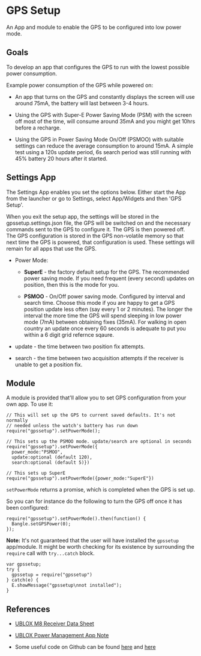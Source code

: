 # GPS Setup

An App and module to enable the GPS to be configured into low power mode.

## Goals

To develop an app that configures the GPS to run with the lowest
possible power consumption.

Example power consumption of the GPS while powered on:

* An app that turns on the GPS and constantly displays the screen
  will use around 75mA, the battery will last between 3-4 hours.

* Using the GPS with Super-E Power Saving Mode (PSM) with the screen
  off most of the time, will consume around 35mA and you might get
  10hrs before a recharge.

* Using the GPS in Power Saving Mode On/Off (PSMOO) with suitable
  settings can reduce the average consumption to around 15mA.  A
  simple test using a 120s update period, 6s search period was still
  running with 45% battery 20 hours after it started.


## Settings App

The Settings App enables you set the options below. Either start the
App from the launcher or go to Settings, select App/Widgets and then
'GPS Setup'.

When you exit the setup app, the settings will be stored in the
gpssetup.settings.json file, the GPS will be switched on and the
necessary commands sent to the GPS to configure it. The GPS is then
powered off.  The GPS configuration is stored in the GPS non-volatile
memory so that next time the GPS is powered, that configuration is
used. These settings will remain for all apps that use the GPS.


- Power Mode:

   - **SuperE** - the factory default setup for the GPS. The recommended
   power saving mode.  If you need frequent (every second) updates on
   position, then this is the mode for you.

   - **PSMOO** - On/Off power saving mode. Configured by interval and
   search time. Choose this mode if you are happy to get a GPS
   position update less often (say every 1 or 2 minutes). The longer
   the interval the more time the GPS will spend sleeping in low
   power mode (7mA) between obtaining fixes (35mA).  For walking in
   open country an update once every 60 seconds is adequate to put
   you within a 6 digit grid refernce sqaure.

- update - the time between two position fix attempts.

- search - the time between two acquisition attempts if the receiver
  is unable to get a position fix.

## Module

A module is provided that'll allow you to set GPS configuration from your own
app. To use it:

```
// This will set up the GPS to current saved defaults. It's not normally
// needed unless the watch's battery has run down
require("gpssetup").setPowerMode();

// This sets up the PSMOO mode. update/search are optional in seconds
require("gpssetup").setPowerMode({
  power_mode:"PSMOO",
  update:optional (default 120),
  search:optional (default 5)})

// This sets up SuperE
require("gpssetup").setPowerMode({power_mode:"SuperE"})
```

`setPowerMode` returns a promise, which is completed when the GPS is set up.

So you can for instance do the following to turn the GPS off once it
has been configured:

```
require("gpssetup").setPowerMode().then(function() {
  Bangle.setGPSPower(0);
});
```

**Note:** It's not guaranteed that the user will have installed the `gpssetup`
app/module. It might be worth checking for its existence by surrounding the
`require` call with `try...catch` block.

```
var gpssetup;
try {
  gpssetup = require("gpssetup")
} catch(e) {
  E.showMessage("gpssetup\nnot installed");
}
```

## References

* [UBLOX M8 Receiver Data Sheet](https://www.u-blox.com/sites/default/files/products/documents/u-blox8-M8_ReceiverDescrProtSpec_%28UBX-13003221%29.pdf)

* [UBLOX Power Management App Note](https://www.u-blox.com/sites/default/files/products/documents/PowerManagement_AppNote_%28UBX-13005162%29.pdf)

* Some useful code on Github can be found [here](https://portal.u-blox.com/s/question/0D52p0000925T00CAE/ublox-max-m8q-getting-stuck-when-sleeping-with-extint-pin-control)
and [here](https://github.com/thasti/utrak/blob/master/gps.c)
